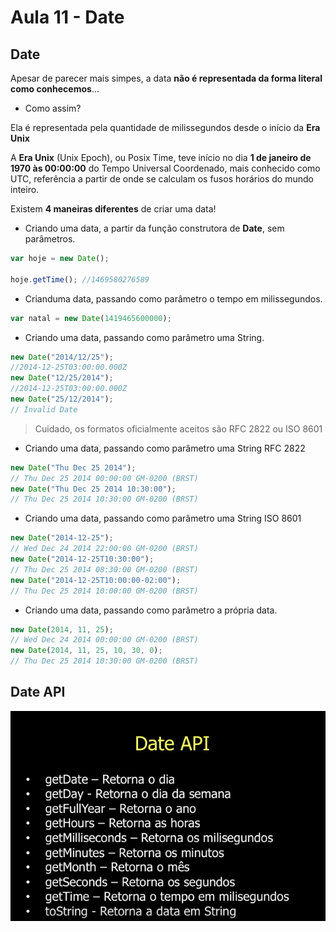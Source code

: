 # Aula 11 - Date

## Date

Apesar de parecer mais simpes, a data **não é representada da forma literal como conhecemos**...

- Como assim?

Ela é representada pela quantidade de milissegundos desde o início da **Era Unix**

A **Era Unix** (Unix Epoch), ou Posix Time, teve início no dia **1 de janeiro de 1970 às 00:00:00** do Tempo Universal Coordenado, mais conhecido como UTC, referência a partir de onde se calculam os fusos horários do mundo inteiro.

Existem **4 maneiras diferentes** de criar uma data!

- Criando uma data, a partir da função construtora de **Date**, sem parâmetros.

```js
var hoje = new Date();

hoje.getTime(); //1469580276589
```

- Crianduma data, passando como parâmetro o tempo em milissegundos.

```js
var natal = new Date(1419465600000);
```

- Criando uma data, passando como parâmetro uma String.

```js
new Date("2014/12/25");
//2014-12-25T03:00:00.000Z
new Date("12/25/2014");
//2014-12-25T03:00:00.000Z
new Date("25/12/2014");
// Invalid Date
```
>Cuidado, os formatos oficialmente aceitos são RFC 2822 ou ISO 8601

- Criando uma data, passando como parâmetro uma String RFC 2822

```js
new Date("Thu Dec 25 2014");
// Thu Dec 25 2014 00:00:00 GM-0200 (BRST)
new Date("Thu Dec 25 2014 10:30:00");
// Thu Dec 25 2014 10:30:00 GM-0200 (BRST)
```

- Criando uma data, passando como parâmetro uma String ISO 8601

```js
new Date("2014-12-25");
// Wed Dec 24 2014 22:00:00 GM-0200 (BRST)
new Date("2014-12-25T10:30:00");
// Thu Dec 25 2014 08:30:00 GM-0200 (BRST)
new Date("2014-12-25T10:00:00-02:00");
// Thu Dec 25 2014 10:00:00 GM-0200 (BRST)
```

- Criando uma data, passando como parâmetro a própria data.

```js
new Date(2014, 11, 25);
// Wed Dec 24 2014 00:00:00 GM-0200 (BRST)
new Date(2014, 11, 25, 10, 30, 0);
// Thu Dec 25 2014 10:30:00 GM-0200 (BRST)
```

## Date API

![](imagens/date_api.png)